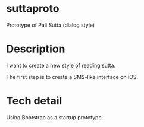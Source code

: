 suttaproto
==========

Prototype of Pali Sutta (dialog style)

# Description

I want to create a new style of reading sutta.

The first step is to create a SMS-like interface on iOS.

# Tech detail

Using Bootstrap as a startup prototype.
